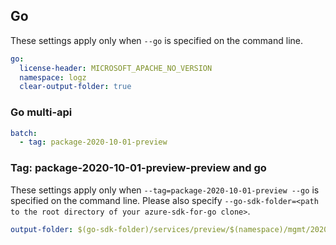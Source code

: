 ## Go

These settings apply only when `--go` is specified on the command line.

```yaml $(go)
go:
  license-header: MICROSOFT_APACHE_NO_VERSION
  namespace: logz
  clear-output-folder: true
```

### Go multi-api

``` yaml $(go) && $(multiapi)
batch:
  - tag: package-2020-10-01-preview
```

### Tag: package-2020-10-01-preview-preview and go

These settings apply only when `--tag=package-2020-10-01-preview --go` is specified on the command line.
Please also specify `--go-sdk-folder=<path to the root directory of your azure-sdk-for-go clone>`.

```yaml $(tag) == 'package-2020-10-01-preview-preview' && $(go)
output-folder: $(go-sdk-folder)/services/preview/$(namespace)/mgmt/2020-10-01-preview/$(namespace)
```
